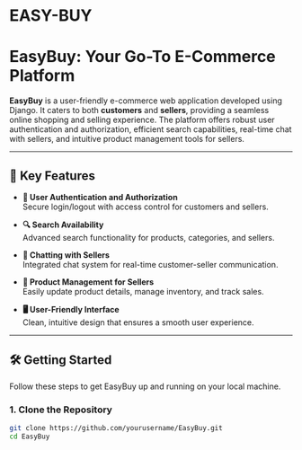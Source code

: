 # EASY-BUY
# EasyBuy: Your Go-To E-Commerce Platform

**EasyBuy** is a user-friendly e-commerce web application developed using Django. It caters to both **customers** and **sellers**, providing a seamless online shopping and selling experience. The platform offers robust user authentication and authorization, efficient search capabilities, real-time chat with sellers, and intuitive product management tools for sellers.

---

## 🚀 Key Features

- **🔐 User Authentication and Authorization**  
  Secure login/logout with access control for customers and sellers.

- **🔍 Search Availability**  
  Advanced search functionality for products, categories, and sellers.

- **💬 Chatting with Sellers**  
  Integrated chat system for real-time customer-seller communication.

- **🛒 Product Management for Sellers**  
  Easily update product details, manage inventory, and track sales.

- **🖥️ User-Friendly Interface**  
  Clean, intuitive design that ensures a smooth user experience.

---

## 🛠️ Getting Started

Follow these steps to get EasyBuy up and running on your local machine.

### 1. Clone the Repository

```bash
git clone https://github.com/yourusername/EasyBuy.git
cd EasyBuy

